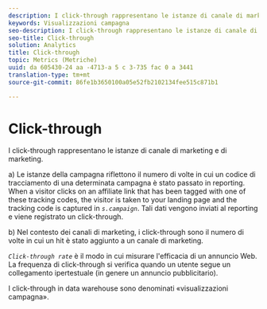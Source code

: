 ```yaml
---
description: I click-through rappresentano le istanze di canale di marketing e di marketing.
keywords: Visualizzazioni campagna
seo-description: I click-through rappresentano le istanze di canale di marketing e di marketing.
seo-title: Click-through
solution: Analytics
title: Click-through
topic: Metrics (Metriche)
uuid: da 605430-24 aa -4713-a 5 c 3-735 fac 0 a 3441
translation-type: tm+mt
source-git-commit: 86fe1b3650100a05e52fb2102134fee515c871b1

---
```



# Click-through

I click-through rappresentano le istanze di canale di marketing e di marketing.

a) Le istanze della campagna riflettono il numero di volte in cui un codice di tracciamento di una determinata campagna è stato passato in reporting. When a visitor clicks on an affiliate link that has been tagged with one of these tracking codes, the visitor is taken to your landing page and the tracking code is captured in *`s.campaign`*. Tali dati vengono inviati al reporting e viene registrato un click-through.

b) Nel contesto dei canali di marketing, i click-through sono il numero di volte in cui un hit è stato aggiunto a un canale di marketing.

*`Click-through rate`* è il modo in cui misurare l'efficacia di un annuncio Web. La frequenza di click-through si verifica quando un utente segue un collegamento ipertestuale (in genere un annuncio pubblicitario).

I click-through in data warehouse sono denominati «visualizzazioni campagna».
